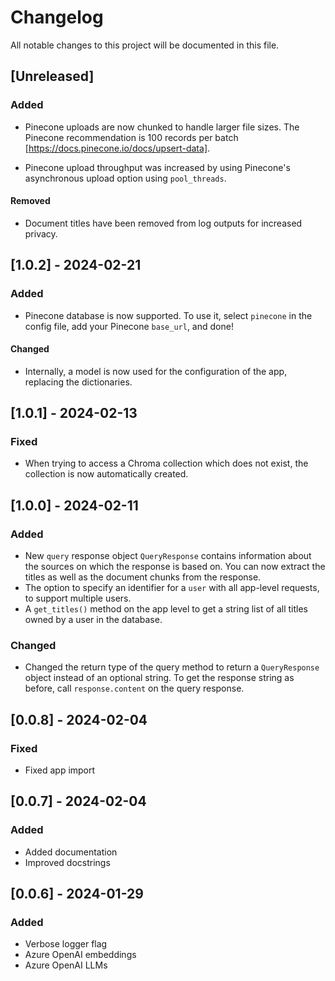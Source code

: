 # Changelog

All notable changes to this project will be documented in this file.

## [Unreleased]

### Added

- Pinecone uploads are now chunked to handle larger file sizes. The Pinecone recommendation is 100 records per batch [https://docs.pinecone.io/docs/upsert-data].

- Pinecone upload throughput was increased by using Pinecone's asynchronous upload option using `pool_threads`.

#### Removed

- Document titles have been removed from log outputs for increased privacy.

## [1.0.2] - 2024-02-21

### Added

- Pinecone database is now supported. To use it, select `pinecone` in the config file, add your Pinecone `base_url`, and done!

#### Changed

- Internally, a model is now used for the configuration of the app, replacing the dictionaries.

## [1.0.1] - 2024-02-13

### Fixed

- When trying to access a Chroma collection which does not exist, the collection is now automatically created.

## [1.0.0] - 2024-02-11

### Added

- New `query` response object `QueryResponse` contains information about the sources on which the response is based on. You can now extract the titles as well as the document chunks from the response.
- The option to specify an identifier for a `user` with all app-level requests, to support multiple users.
- A `get_titles()` method on the app level to get a string list of all titles owned by a user in the database.

### Changed

- Changed the return type of the query method to return a `QueryResponse` object instead of an optional string. To get the response string as before, call `response.content` on the query response.

## [0.0.8] - 2024-02-04

### Fixed

- Fixed app import

## [0.0.7] - 2024-02-04

### Added

- Added documentation
- Improved docstrings

## [0.0.6] - 2024-01-29

### Added

- Verbose logger flag
- Azure OpenAI embeddings
- Azure OpenAI LLMs
